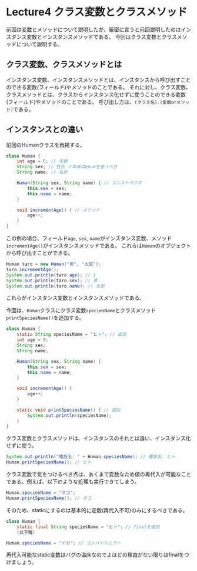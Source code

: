 # Lecture4 クラス変数とクラスメソッド

前回は変数とメソッドについて説明したが、厳密に言うと前回説明したのはインスタンス変数とインスタンスメソッドである。
今回はクラス変数とクラスメソッドについて説明する。

## クラス変数、クラスメソッドとは
インスタンス変数、インスタンスメソッドとは、インスタンスから呼び出すことのできる変数(フィールド)やメソッドのことである。
それに対し、クラス変数、クラスメソッドとは、クラスからインスタンス化せずに使うことのできる変数(フィールド)やメソッドのことである。
呼び出し方は、`(クラス名).(変数orメソッド)`である。

## インスタンスとの違い
前回のHumanクラスを再掲する。

```java
class Human {
    int age = 0; // 年齢
    String sex; // 性別 ※本来はenumを使うべき
    String name; // 名前

    Human(String sex, String name) { // コンストラクタ
        this.sex = sex;
        this.name = name;
    }

    void incrementAge() { // メソッド
        age++;
    }
}
```

この例の場合、フィールド`age`, `sex`, `name`がインスタンス変数、メソッド`incrementAge()`がインスタンスメソッドである。
これらは`Human`のオブジェクトから呼び出すことができる。

```java
Human taro = new Human("男", "太郎");
taro.incrementAge();
System.out.println(taro.age); // 1
System.out.println(taro.sex); // 男
System.out.println(taro.name); // 太郎
```

これらがインスタンス変数とインスタンスメソッドである。

今回は、`Human`クラスにクラス変数`speciesName`とクラスメソッド`printSpeciesName()`を追加する。

```java
class Human {
    static String speciesName = "ヒト"; // 追加
    int age = 0;
    String sex;
    String name;

    Human(String sex, String name) {
        this.sex = sex;
        this.name = name;
    }

    void incrementAge() {
        age++;
    }

    static void printSpeciesName() { // 追加
        System.out.println(speciesName);
    }
}
```

クラス変数とクラスメソッドは、インスタンスのそれとは違い、インスタンス化せずに使う。

```java
System.out.println("種族名: " + Human.speciesName); // 種族名: ヒト
Human.printSpeciesName(); // ヒト
```

クラス変数で気をつけるべき点は、あくまで変数なため値の再代入が可能なことである。例えば、以下のような処理も実行できてしまう。

```java
Human.speciesName = "タコ";
Human.printSpeciesName(); // タコ
```

そのため、staticにするのは基本的に定数(再代入不可)のみにするべきである。

```java
class Human {
    static final String speciesName = "ヒト"; // finalを追加
    (以下略)
```

```java
Human.speciesName = "イカ"; // コンパイルエラー
```

再代入可能なstatic変数はバグの温床なのでよほどの理由がない限りはfinalをつけましょう。


